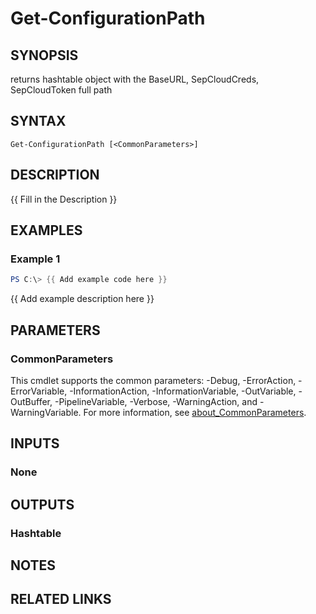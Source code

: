 ﻿---
external help file: PSSymantecCloud-help.xml
Module Name: PSSymantecCloud
online version:
schema: 2.0.0
---

# Get-ConfigurationPath

## SYNOPSIS
returns hashtable object with the BaseURL, SepCloudCreds, SepCloudToken full path

## SYNTAX

```
Get-ConfigurationPath [<CommonParameters>]
```

## DESCRIPTION
{{ Fill in the Description }}

## EXAMPLES

### Example 1
```powershell
PS C:\> {{ Add example code here }}
```

{{ Add example description here }}

## PARAMETERS

### CommonParameters
This cmdlet supports the common parameters: -Debug, -ErrorAction, -ErrorVariable, -InformationAction, -InformationVariable, -OutVariable, -OutBuffer, -PipelineVariable, -Verbose, -WarningAction, and -WarningVariable. For more information, see [about_CommonParameters](http://go.microsoft.com/fwlink/?LinkID=113216).

## INPUTS

### None
## OUTPUTS

### Hashtable
## NOTES

## RELATED LINKS
